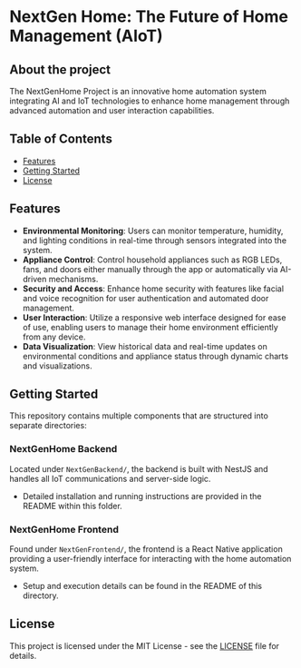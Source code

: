 # NextGen Home: The Future of Home Management (AIoT)

## About the project

The NextGenHome Project is an innovative home automation system integrating AI and IoT technologies to enhance home management through advanced automation and user interaction capabilities. 

## Table of Contents
- [Features](#Features)
- [Getting Started](#Getting-Started)
- [License](#license)

## Features
- **Environmental Monitoring**: Users can monitor temperature, humidity, and lighting conditions in real-time through sensors integrated into the system.
- **Appliance Control**: Control household appliances such as RGB LEDs, fans, and doors either manually through the app or automatically via AI-driven mechanisms.
- **Security and Access**: Enhance home security with features like facial and voice recognition for user authentication and automated door management.
- **User Interaction**: Utilize a responsive web interface designed for ease of use, enabling users to manage their home environment efficiently from any device.
- **Data Visualization**: View historical data and real-time updates on environmental conditions and appliance status through dynamic charts and visualizations.

## Getting Started
This repository contains multiple components that are structured into separate directories:

### NextGenHome Backend
Located under `NextGenBackend/`, the backend is built with NestJS and handles all IoT communications and server-side logic.
- Detailed installation and running instructions are provided in the README within this folder.

### NextGenHome Frontend
Found under `NextGenFrontend/`, the frontend is a React Native application providing a user-friendly interface for interacting with the home automation system.
- Setup and execution details can be found in the README of this directory.



## License
This project is licensed under the MIT License - see the [LICENSE](LICENSE.md) file for details.
